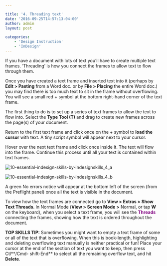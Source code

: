 ```yaml
---

title: '4. Threading text'
date: '2016-09-25T14:57:13-04:00'
author: admin
layout: post

categories:
    - 'Design Instruction'
    - 'InDesign'
---
```


If you have a document with lots of text you’ll have to create multiple text frames. ‘Threading’ is how you connect the frames to allow text to flow through them.

Once you have created a text frame and inserted text into it (perhaps by **Edit &gt; Pasting** from a Word doc. or by **File &gt; Placing** the entire Word doc.) you may find there is too much text to sit in the frame without overflowing. You will see a small red + symbol at the bottom right-hand corner of the text frame.

The first thing to do is to set up a series of text frames to allow the text to flow into. Select the **Type Tool (T)** and drag to create new frames across the page(s) of your document.

Return to the first text frame and click once on the + symbol to **load the cursor** with text. A tiny script symbol will appear next to your cursor.

Hover over the next text frame and click once inside it. The text will flow into the frame. Continue this process until all your text is contained within text frames.

![10-essential-indesign-skills-by-indesignskills_4_a](https://image-control-storage.s3.amazonaws.com/blog-images/2016/09/27190324/10-Essential-InDesign-Skills-by-InDesignSkills_4_a.jpg)

![10-essential-indesign-skills-by-indesignskills_4_b](https://image-control-storage.s3.amazonaws.com/blog-images/2016/09/27190322/10-Essential-InDesign-Skills-by-InDesignSkills_4_b.jpg)

A green No errors notice will appear at the bottom left of the screen (from the Preflight panel) once all the text is visible in the document.

To view how the text frames are connected go to **View &gt; Extras &gt; Show Text Threads**. In Normal Mode (**View &gt; Screen Mode** **&gt;** Normal, or tap **W** on the keyboard), when you select a text frame, you will see the <span style="color: #800080;">**Threads**</span> connecting the frames, showing how the text is ordered throughout the document.

**TOP SKILLS TIP:** Sometimes you might want to empty a text frame of some or all of the text that is overflowing. When this is book-length, highlighting and deleting overflowing text manually is neither practical or fun! Place your cursor at the end of the section of text you want to keep, then press Ctl**/Cmd- shift-End** to select all the remaining overflow text, and hit **Delete**.